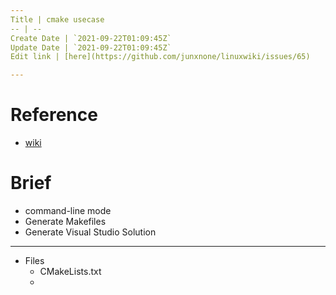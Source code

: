 ```yaml
---
Title | cmake usecase
-- | --
Create Date | `2021-09-22T01:09:45Z`
Update Date | `2021-09-22T01:09:45Z`
Edit link | [here](https://github.com/junxnone/linuxwiki/issues/65)

---
```

# Reference
- [wiki](https://gitlab.kitware.com/cmake/community/-/wikis/home)

# Brief
- command-line mode
- Generate Makefiles
- Generate Visual Studio Solution

---
- Files 
  - CMakeLists.txt
  - <script>.cmake
  - <module>.cmake

## Variables

## BuildSystem

## Usecase

Description | args
-- | --
指定安装位置 | `-D CMAKE_INSTALL_PREFIX=/your/install/path`



